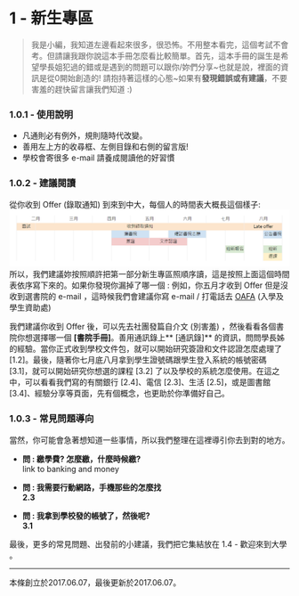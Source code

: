 # 1 - 新生專區

> 我是小編，我知道左邊看起來很多，很恐怖。不用整本看完，這個考試不會考。但請讓我跟你說這本手冊怎麼看比較簡單。首先，這本手冊的誕生是希望學長姐犯過的錯或是遇到的問題可以跟你/妳們分享~也就是說，裡面的資訊是從0開始創造的! 請抱持著這樣的心態~如果有**發現錯誤或有建議**，不要害羞的趕快留言讓我們知道 :\)

### 1.0.1 - 使用說明

* 凡通則必有例外，規則隨時代改變。
* 善用左上方的收尋框、左側目錄和右側的留言版!
* 學校會寄很多 e-mail 請養成閱讀他的好習慣

### 1.0.2 - 建議閱讀

從你收到 Offer \(錄取通知\) 到來到中大，每個人的時間表大概長這個樣子:![](/assets/timeline_.png)所以，我們建議妳按照順許把第一部分新生專區照順序讀，這是按照上面這個時間表依序寫下來的。如果你發現你漏掉了哪一個 : 例如，你五月才收到 Offer 但是沒收到選書院的 e-mail ，這時候我們會建議你寫 e-mail / 打電話去 [OAFA](https://www.oafa.cuhk.edu.hk/) \(入學及學生資助處\)

我們建議你收到 Offer 後，可以先去社團發篇自介文 \(別害羞\) ，然後看看各個書院你想選擇哪一個 **\[書院手冊\]**。善用通訊錄上** \[通訊錄\]** 的資訊，問問學長姊的經驗。當你正式收到學校文件包，就可以開始研究簽證和文件認證怎麼處理了 \[1.2\]。最後，隨著你七月底八月拿到學生證號碼跟學生登入系統的帳號密碼 \[3.1\]，就可以開始研究你想選的課程 \[3.2\] 了以及學校的系統怎麼使用。在這之中，可以看看我們寫的有關銀行 \[2.4\]、電信 \[2.3\]、生活 \[2.5\]，或是圖書館 \[3.4\]、經驗分享等頁面，先有個概念，也更助於你準備好自己。

### 1.0.3 - 常見問題導向

當然，你可能會急著想知道一些事情，所以我們整理在這裡導引你去到對的地方。

* **問 : 繳學費? 怎麼繳，什麼時候繳?**  
  link to banking and money

* **問 : 我需要行動網路，手機那些的怎麼找  
  2.3**

* **問 : 我拿到學校發的帳號了，然後呢?  
  3.1**

最後，更多的常見問題、出發前的小建議，我們把它集結放在 1.4 - 歡迎來到大學 。

---

本條創立於2017.06.07，最後更新於2017.06.07。

